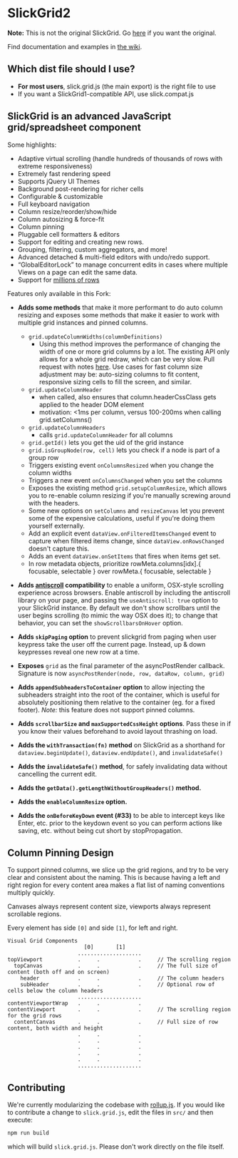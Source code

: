 # SlickGrid2

**Note:** This is not the original SlickGrid. Go [here](https://github.com/mleibman/SlickGrid) if you want the original.

Find documentation and examples in [the wiki](https://github.com/mleibman/SlickGrid/wiki).

## Which dist file should I use?

- **For most users**, slick.grid.js (the main export) is the right file to use
- If you want a SlickGrid1-compatible API, use slick.compat.js

## SlickGrid is an advanced JavaScript grid/spreadsheet component

Some highlights:

* Adaptive virtual scrolling (handle hundreds of thousands of rows with extreme responsiveness)
* Extremely fast rendering speed
* Supports jQuery UI Themes
* Background post-rendering for richer cells
* Configurable & customizable
* Full keyboard navigation
* Column resize/reorder/show/hide
* Column autosizing & force-fit
* Column pinning
* Pluggable cell formatters & editors
* Support for editing and creating new rows.
* Grouping, filtering, custom aggregators, and more!
* Advanced detached & multi-field editors with undo/redo support.
* “GlobalEditorLock” to manage concurrent edits in cases where multiple Views on a page can edit the same data.
* Support for [millions of rows](http://stackoverflow.com/a/2569488/1269037)

Features only available in this Fork:

* **Adds some methods** that make it more performant to do auto column resizing and exposes some methods that make it
easier to work with multiple grid instances and pinned columns.

  * `grid.updateColumnWidths(columnDefinitions)`
    * Using this method improves the performance of changing the width of one or more grid columns by a lot. The existing
      API only allows for a whole grid redraw, which can be very slow. Pull request with notes
      [here](https://github.com/mleibman/SlickGrid/pull/897). Use cases for fast column size adjustment may be:
      auto-sizing columns to fit content, responsive sizing cells to fill the screen, and similar.
  * `grid.updateColumnHeader`
    * when called, also ensures that column.headerCssClass gets applied to the header DOM element
    * motivation: <1ms per column, versus 100-200ms when calling grid.setColumns()
  * `grid.updateColumnHeaders`
    * calls `grid.updateColumnHeader` for all columns
  * `grid.getId()` lets you get the uid of the grid instance
  * `grid.isGroupNode(row, cell)` lets you check if a node is part of a group row
  * Triggers existing event `onColumnsResized` when you change the column widths
  * Triggers a new event `onColumnsChanged` when you set the columns
  * Exposes the existing method `grid.setupColumnResize`, which allows you to re-enable column resizing if you're
    manually screwing around with the headers.
  * Some new options on `setColumns` and `resizeCanvas` let you prevent some of the expensive calculations, useful if
    you're doing them yourself externally.
  * Add an explicit event `dataView.onFilteredItemsChanged` event to capture when filtered items change, since `dataView.onRowsChanged`
    doesn't capture this.
  * Adds an event `dataView.onSetItems` that fires when items get set.
  * In row metadata objects, prioritize rowMeta.columns[idx].{ focusable, selectable } over rowMeta.{ focusable, selectable }

* **Adds [antiscroll](https://github.com/learnboost/antiscroll) compatibility** to enable a uniform, OSX-style scrolling
experience across browsers. Enable antiscroll by including the antiscroll library on your page, and passing the
`useAntiscroll: true` option to your SlickGrid instance. By default we don't show scrollbars until the user begins
scrolling (to mimic the way OSX does it); to change that behavior, you can set the `showScrollbarsOnHover` option.

* **Adds `skipPaging` option** to prevent slickgrid from paging when user keypress take the user off the current page.
Instead, up & down keypresses reveal one new row at a time.

* **Exposes** `grid` as the final parameter of the asyncPostRender callback. Signature is now `asyncPostRender(node, row,
dataRow, column, grid)`

* **Adds `appendSubheadersToContainer` option** to allow injecting the subheaders straight into the root of the container,
which is useful for absolutely positioning them relative to the container (eg. for a fixed footer). *Note:* this
feature does not support pinned columns.

* **Adds `scrollbarSize` and `maxSupportedCssHeight` options**. Pass these in if you know their values beforehand to
avoid layout thrashing on load.

* **Adds the `withTransaction(fn)` method** on SlickGrid as a shorthand for `dataview.beginUpdate()`, `dataview.endUpdate()`, and `invalidateSafe()`

* **Adds the `invalidateSafe()` method**, for safely invalidating data without cancelling the current edit.

* **Adds the `getData().getLengthWithoutGroupHeaders()` method.**

* **Adds the `enableColumnResize` option.**

* **Adds the `onBeforeKeyDown` event (#33)** to be able to intercept keys like Enter, etc. prior to the keydown event so
you can perform actions like saving, etc. without being cut short by stopPropagation.

## Column Pinning Design

To support pinned columns, we slice up the grid regions, and try to be very clear and consistent about the naming.
This is because having a left and right region for every content area makes a flat list of naming conventions multiply
quickly.

Canvases always represent content size, viewports always represent scrollable regions.

Every element has side `[0]` and side `[1]`, for left and right.

```
Visual Grid Components
                        [0]       [1]
                      ....................
topViewport           .     .            .     // The scrolling region
  topCanvas           .     .            .     // The full size of content (both off and on screen)
    header            .     .            .     // The column headers
    subHeader         .     .            .     // Optional row of cells below the column headers
                      ....................
contentViewportWrap   .     .            .
contentViewport       .     .            .     // The scrolling region for the grid rows
  contentCanvas       .     .            .     // Full size of row content, both width and height
                      .     .            .
                      .     .            .
                      .     .            .
                      .     .            .
                      .     .            .
                      ....................
```

## Contributing

We're currently modularizing the codebase with [rollup.js](http://rollupjs.org).  If you would like to contribute a change to `slick.grid.js`, edit the files in `src/` and then execute:

```bash
npm run build
```

which will build `slick.grid.js`.  Please don't work directly on the file itself.
